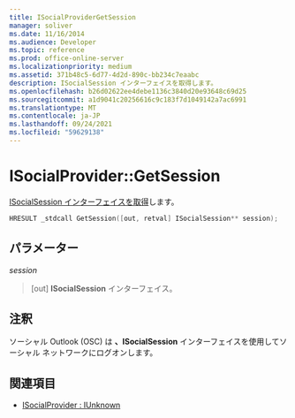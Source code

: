 ```yaml
---
title: ISocialProviderGetSession
manager: soliver
ms.date: 11/16/2014
ms.audience: Developer
ms.topic: reference
ms.prod: office-online-server
ms.localizationpriority: medium
ms.assetid: 371b48c5-6d77-4d2d-890c-bb234c7eaabc
description: ISocialSession インターフェイスを取得します。
ms.openlocfilehash: b26d02622ee4debe1136c3840d20e93648c69d25
ms.sourcegitcommit: a1d9041c20256616c9c183f7d1049142a7ac6991
ms.translationtype: MT
ms.contentlocale: ja-JP
ms.lasthandoff: 09/24/2021
ms.locfileid: "59629138"
---
```

# <a name="isocialprovidergetsession"></a>ISocialProvider::GetSession

[ISocialSession インターフェイスを取得](isocialsessioniunknown.md)します。 
  
```cpp
HRESULT _stdcall GetSession([out, retval] ISocialSession** session);
```

## <a name="parameters"></a>パラメーター

_session_
  
> [out] **ISocialSession** インターフェイス。 
    
## <a name="remarks"></a>注釈

ソーシャル Outlook (OSC) は **、ISocialSession** インターフェイスを使用してソーシャル ネットワークにログオンします。 
  
## <a name="see-also"></a>関連項目

- [ISocialProvider : IUnknown](isocialprovideriunknown.md)

